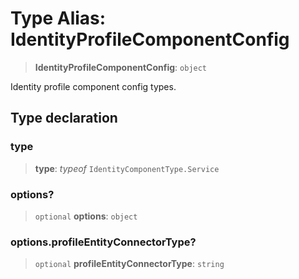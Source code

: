 # Type Alias: IdentityProfileComponentConfig

> **IdentityProfileComponentConfig**: `object`

Identity profile component config types.

## Type declaration

### type

> **type**: *typeof* `IdentityComponentType.Service`

### options?

> `optional` **options**: `object`

### options.profileEntityConnectorType?

> `optional` **profileEntityConnectorType**: `string`
